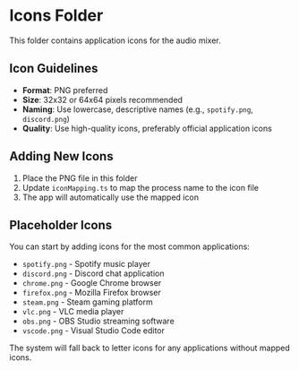 # Icons Folder

This folder contains application icons for the audio mixer.

## Icon Guidelines
- **Format**: PNG preferred
- **Size**: 32x32 or 64x64 pixels recommended
- **Naming**: Use lowercase, descriptive names (e.g., `spotify.png`, `discord.png`)
- **Quality**: Use high-quality icons, preferably official application icons

## Adding New Icons
1. Place the PNG file in this folder
2. Update `iconMapping.ts` to map the process name to the icon file
3. The app will automatically use the mapped icon

## Placeholder Icons
You can start by adding icons for the most common applications:
- `spotify.png` - Spotify music player
- `discord.png` - Discord chat application  
- `chrome.png` - Google Chrome browser
- `firefox.png` - Mozilla Firefox browser
- `steam.png` - Steam gaming platform
- `vlc.png` - VLC media player
- `obs.png` - OBS Studio streaming software
- `vscode.png` - Visual Studio Code editor

The system will fall back to letter icons for any applications without mapped icons.

